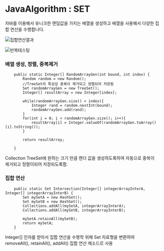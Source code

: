 # JavaAlgorithm : SET
자바를 이용해서 유니크한 랜덤값을 가지는 배열을 생성하고 배열을 사용해서 다양한 집합 연산을 수행합니다.

![집합연산결과](https://user-images.githubusercontent.com/22079767/54604075-40d22680-4a89-11e9-8333-1bbb8d7a9a1a.png)

![반복테스팅](https://user-images.githubusercontent.com/22079767/54604095-49c2f800-4a89-11e9-9633-5ff11d95054b.png)

### 배열 생성, 정렬, 중복제거
~~~
    public static Integer[] RandomArrayGen(int bound, int index) {
        Random random = new Random();
        //TreeSet의 특성상 중복이 제거되고 정렬되어 저장됨
        Set randomArrayGen = new TreeSet();
        Integer[] resultArray = new Integer[index];

        while(randomArrayGen.size() < index){
            Integer rand = random.nextInt(bound);
            randomArrayGen.add(rand);
        }
        for(int i = 0; i < randomArrayGen.size(); i++){
            resultArray[i] = Integer.valueOf(randomArrayGen.toArray()[i].toString());
        }

        return resultArray;

    }
~~~

Collection TreeSet에 원하는 크기 만큼 랜더 값을 생성하도록하여 자동으로 중복이 제거되고 정렬이되어 저장되도록함.

### 집합 연산
~~~ 
    public static Set Intersection(Integer[] integerArrayInterA, Integer[] integerArrayInterB) {
        Set mySetA = new HashSet();
        Set mySetB = new HashSet();
        Collections.addAll(mySetA, integerArrayInterA);
        Collections.addAll(mySetB, integerArrayInterB);

        mySetA.retainAll(mySetB);
        return mySetA;
    }
~~~ 
Integer[] 인자를 받아서 집합 연산을 수행학 위해 Set 자료형을 변환하여 removeAll(), retainAll(), addAll() 집합 연산 메소드르 사용
